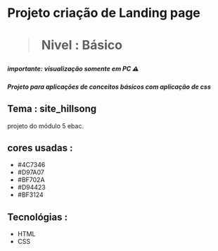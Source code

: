 <html>
 <h1> Projeto criação de Landing page <h1>
 
  > Nivel : Básico 
  
 <h5> importante: visualização somente em PC ⚠️ <h5>
 
 
 _Projeto para aplicações de conceitos básicos com aplicação de css_
 
 ## Tema : site_hillsong
 projeto do módulo 5 ebac.


## cores usadas :

+ #4C7346 
+ #D97A07
+ #BF702A
+ #D94423
+ #BF3124

## Tecnológias :
+ HTML
+ CSS

